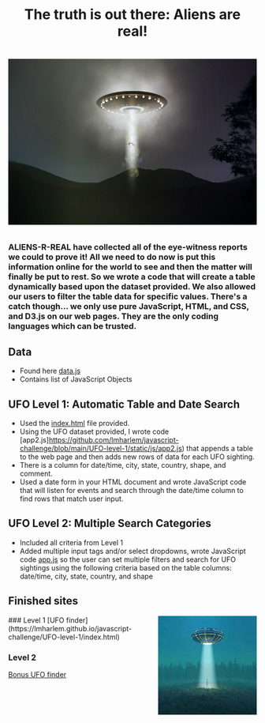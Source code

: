 <h1 align="center"> The truth is out there: Aliens are real!<h1>

<p align="center">
  <img width="1000" src="https://github.com/lmharlem/javascript-challenge/blob/main/UFO-level-1/static/images/abduction.jpg" alt="Alien Abduction">
</p>

### ALIENS-R-REAL have collected all of the eye-witness reports we could to prove it! All we need to do now is put this information online for the world to see and then the matter will finally be put to rest. So we wrote a code that will create a table dynamically based upon the dataset provided. We also allowed our users to filter the table data for specific values. There's a catch though... we only use pure JavaScript, HTML, and CSS, and D3.js on our web pages. They are the only coding languages which can be trusted.

## Data
 - Found here [data.js](https://github.com/lmharlem/javascript-challenge/blob/main/UFO-level-1/static/js/data.js)
 - Contains list of JavaScript Objects

## UFO Level 1: Automatic Table and Date Search
- Used the [index.html](https://https://github.com/lmharlem/javascript-challenge/blob/main/UFO-level-1/index.html) file provided.
- Using the UFO dataset provided, I wrote code [app2.js]https://github.com/lmharlem/javascript-challenge/blob/main/UFO-level-1/static/js/app2.js) that appends a table to the web page and then adds new rows of data for each UFO sighting.
- There is a column for date/time, city, state, country, shape, and comment.
- Used a date form in your HTML document and wrote JavaScript code that will listen for events and search through the date/time column to find rows that match user input.

## UFO Level 2: Multiple Search Categories

- Included all criteria from Level 1
- Added multiple input tags and/or select dropdowns, wrote JavaScript code [app.js](https://github.com/lmharlem/javascript-challenge/blob/main/UFO-level-2/static/js/app.js) so the user can set multiple filters and search for UFO sightings using the following criteria based on the table columns: date/time, city, state, country, and shape

## Finished sites
<img align="right" width="200" height="200" src="https://github.com/lmharlem/javascript-challenge/blob/main/UFO-level-1/static/images/OIP.jpg">
### Level 1
[UFO finder](https://lmharlem.github.io/javascript-challenge/UFO-level-1/index.html)

### Level 2
[Bonus UFO finder](https://lmharlem.github.io/javascript-challenge/UFO-level-2/index.html)
